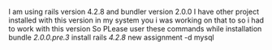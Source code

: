 I am using rails version 4.2.8 and bundler version 2.0.0
I have other project installed with this version in my system you i was working on that to so i had to work with this version
So
PLease user these commands while installation
bundle _2.0.0.pre.3_ install
rails _4.2.8_ new assignment -d mysql
